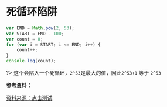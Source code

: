 # 死循环陷阱

```js
var END = Math.pow(2, 53);
var START = END - 100;
var count = 0;
for (var i = START; i <= END; i++) {
    count++;
}
console.log(count);
```

?> 这个会陷入一个死循环，`2^53`是最大的值，因此`2^53+1` 等于 `2^53`

**参考资料：**

[资料来源：点击测试](http://javascript-puzzlers.herokuapp.com/)